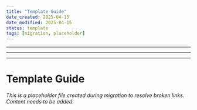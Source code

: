 ```yaml
---
title: "Template Guide"
date_created: 2025-04-15
date_modified: 2025-04-15
status: template
tags: [migration, placeholder]
---
```


---

---

---

# Template Guide

*This is a placeholder file created during migration to resolve broken links. Content needs to be added.*
